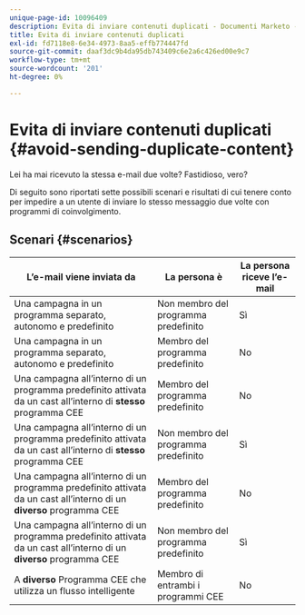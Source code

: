 ```yaml
---
unique-page-id: 10096409
description: Evita di inviare contenuti duplicati - Documenti Marketo - Documentazione del prodotto
title: Evita di inviare contenuti duplicati
exl-id: fd7118e8-6e34-4973-8aa5-effb774447fd
source-git-commit: daaf3dc9b4da95db743409c6e2a6c426ed00e9c7
workflow-type: tm+mt
source-wordcount: '201'
ht-degree: 0%

---
```


# Evita di inviare contenuti duplicati {#avoid-sending-duplicate-content}

Lei ha mai ricevuto la stessa e-mail due volte? Fastidioso, vero?

Di seguito sono riportati sette possibili scenari e risultati di cui tenere conto per impedire a un utente di inviare lo stesso messaggio due volte con programmi di coinvolgimento.

## Scenari {#scenarios}

| L’e-mail viene inviata da | La persona è | La persona riceve l’e-mail |
|---|---|---|
| Una campagna in un programma separato, autonomo e predefinito | Non membro del programma predefinito | Sì |
| Una campagna in un programma separato, autonomo e predefinito | Membro del programma predefinito | No |
| Una campagna all’interno di un programma predefinito attivata da un cast all’interno di **stesso** programma CEE | Membro del programma predefinito | No |
| Una campagna all’interno di un programma predefinito attivata da un cast all’interno di **stesso** programma CEE | Non membro del programma predefinito | Sì |
| Una campagna all’interno di un programma predefinito attivata da un cast all’interno di un **diverso** programma CEE | Membro del programma predefinito | No |
| Una campagna all’interno di un programma predefinito attivata da un cast all’interno di un **diverso** programma CEE | Non membro del programma predefinito | Sì |
| A **diverso** Programma CEE che utilizza un flusso intelligente | Membro di entrambi i programmi CEE | No |
